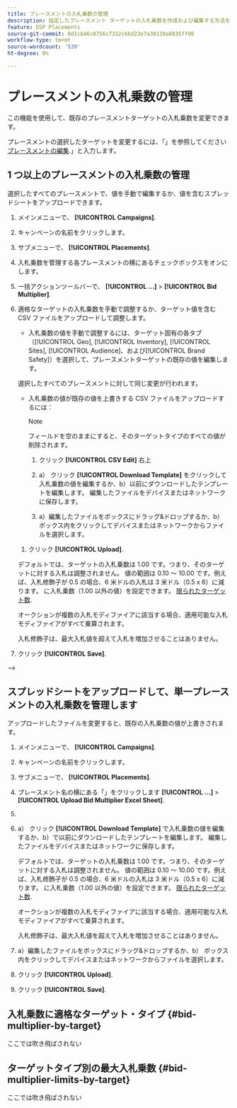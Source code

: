 ```yaml
---
title: プレースメントの入札乗数の管理
description: 指定したプレースメント ターゲットの入札乗数を作成および編集する方法を説明します。
feature: DSP Placements
source-git-commit: 8d1cb46c8756c7312c6bd23e7a30118a8835ffd6
workflow-type: tm+mt
source-wordcount: '539'
ht-degree: 0%

---
```


# プレースメントの入札乗数の管理


<!--

See if any of these procedures are implemented; may need to be edited and/or re-worded based on functionality/UI

-->

この機能を使用して、既存のプレースメントターゲットの入札乗数を変更できます。

プレースメントの選択したターゲットを変更するには、「」を参照してください[プレースメントの編集](/help/dsp/campaign-management/placements/placement-edit.md).」と入力します。

## 1 つ以上のプレースメントの入札乗数の管理

選択したすべてのプレースメントで、値を手動で編集するか、値を含むスプレッドシートをアップロードできます。

1. メインメニューで、 **[!UICONTROL Campaigns]**.

1. キャンペーンの名前をクリックします。

1. サブメニューで、 **[!UICONTROL Placements]**.

1. 入札乗数を管理する各プレースメントの横にあるチェックボックスをオンにします。

1. 一括アクションツールバーで、 **[!UICONTROL ...]** > **[!UICONTROL Bid Multiplier]**.

1. 適格なターゲットの入札乗数を手動で調整するか、ターゲット値を含む CSV ファイルをアップロードして調整します。

   * 入札乗数の値を手動で調整するには、ターゲット固有の各タブ（[!UICONTROL Geo], [!UICONTROL Inventory], [!UICONTROL Sites], [!UICONTROL Audience]、および[!UICONTROL Brand Safety]）を選択して、プレースメントターゲットの既存の値を編集します。

   選択したすべてのプレースメントに対して同じ変更が行われます。

   * 入札乗数の値が既存の値を上書きする CSV ファイルをアップロードするには：

     >[!NOTE]
     >
     >フィールドを空のままにすると、そのターゲットタイプのすべての値が削除されます。<!-- Verify and re-word if needed. I'm not sure if you'll be able to have multiple data rows (one per placement) or if there will be only one data row applicable for all. -->

      1. クリック **[!UICONTROL CSV Edit]** 右上

      1. a） クリック **[!UICONTROL Download Template]** をクリックして入札乗数の値を編集するか、b）以前にダウンロードしたテンプレートを編集します。 編集したファイルをデバイスまたはネットワークに保存します。

      1. a）編集したファイルをボックスにドラッグ&amp;ドロップするか、b） ボックス内をクリックしてデバイスまたはネットワークからファイルを選択します。

   1. クリック **[!UICONTROL Upload]**.

   デフォルトでは、ターゲットの入札乗数は 1.00 です。つまり、そのターゲットに対する入札は調整されません。 値の範囲は 0.10 ～ 10.00 です。例えば、入札修飾子が 0.5 の場合、6 米ドルの入札は 3 米ドル（0.5 x 6）に減ります。 に入札乗数（1.00 以外の値）を設定できます。 [限られたターゲット数](#bid-multiplier-limits-by-target).

   オークションが複数の入札モディファイアに該当する場合、適用可能な入札モディファイアがすべて乗算されます。

   入札修飾子は、最大入札値を超えて入札を増加させることはありません。

1. クリック **[!UICONTROL Save]**.

-->

## スプレッドシートをアップロードして、単一プレースメントの入札乗数を管理します<!-- Is this still going to exist independently, or will you just do this via the "Bid Multiplier" option in the main context menu for placements? If both options, then reword headings for distinction -->

アップロードしたファイルを変更すると、既存の入札乗数の値が上書きされます。<!-- what if you delete a row? -->

1. メインメニューで、 **[!UICONTROL Campaigns]**.

1. キャンペーンの名前をクリックします。

1. サブメニューで、 **[!UICONTROL Placements]**.

1. プレースメント名の横にある「」をクリックします  **[!UICONTROL ...]** > **[!UICONTROL Upload Bid Multiplier Excel Sheet]**.

1. 
   <!-- Verify the rest of these steps. -->

1. a） クリック **[!UICONTROL Download Template]** で入札乗数の値を編集するか、b）で以前にダウンロードしたテンプレートを編集します。 編集したファイルをデバイスまたはネットワークに保存します。

   デフォルトでは、ターゲットの入札乗数は 1.00 です。つまり、そのターゲットに対する入札は調整されません。 値の範囲は 0.10 ～ 10.00 です。例えば、入札修飾子が 0.5 の場合、6 米ドルの入札は 3 米ドル（0.5 x 6）に減ります。 に入札乗数（1.00 以外の値）を設定できます。 [限られたターゲット数](#bid-multiplier-limits-by-target).

   オークションが複数の入札モディファイアに該当する場合、適用可能な入札モディファイアがすべて乗算されます。

   入札修飾子は、最大入札値を超えて入札を増加させることはありません。

1. a）編集したファイルをボックスにドラッグ&amp;ドロップするか、b） ボックス内をクリックしてデバイスまたはネットワークからファイルを選択します。

1. クリック **[!UICONTROL Upload]**.

1. クリック **[!UICONTROL Save]**.

## 入札乗数に適格なターゲット・タイプ {#bid-multiplier-by-target}

ここでは吹き飛ばされない

## ターゲットタイプ別の最大入札乗数 {#bid-multiplier-limits-by-target}

ここでは吹き飛ばされない

<!--

>[!MORELIKETHIS]
>
>* [About Placement Management](placement-about.md)
>* [Edit a Placement](placement-edit.md)
>* [View the Change Log for a Placement](placement-change-log.md)
>* [Placement Settings](placement-settings.md)
 -->
